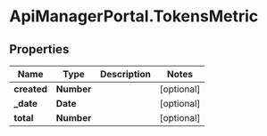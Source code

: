 # ApiManagerPortal.TokensMetric

## Properties
Name | Type | Description | Notes
------------ | ------------- | ------------- | -------------
**created** | **Number** |  | [optional] 
**_date** | **Date** |  | [optional] 
**total** | **Number** |  | [optional] 


